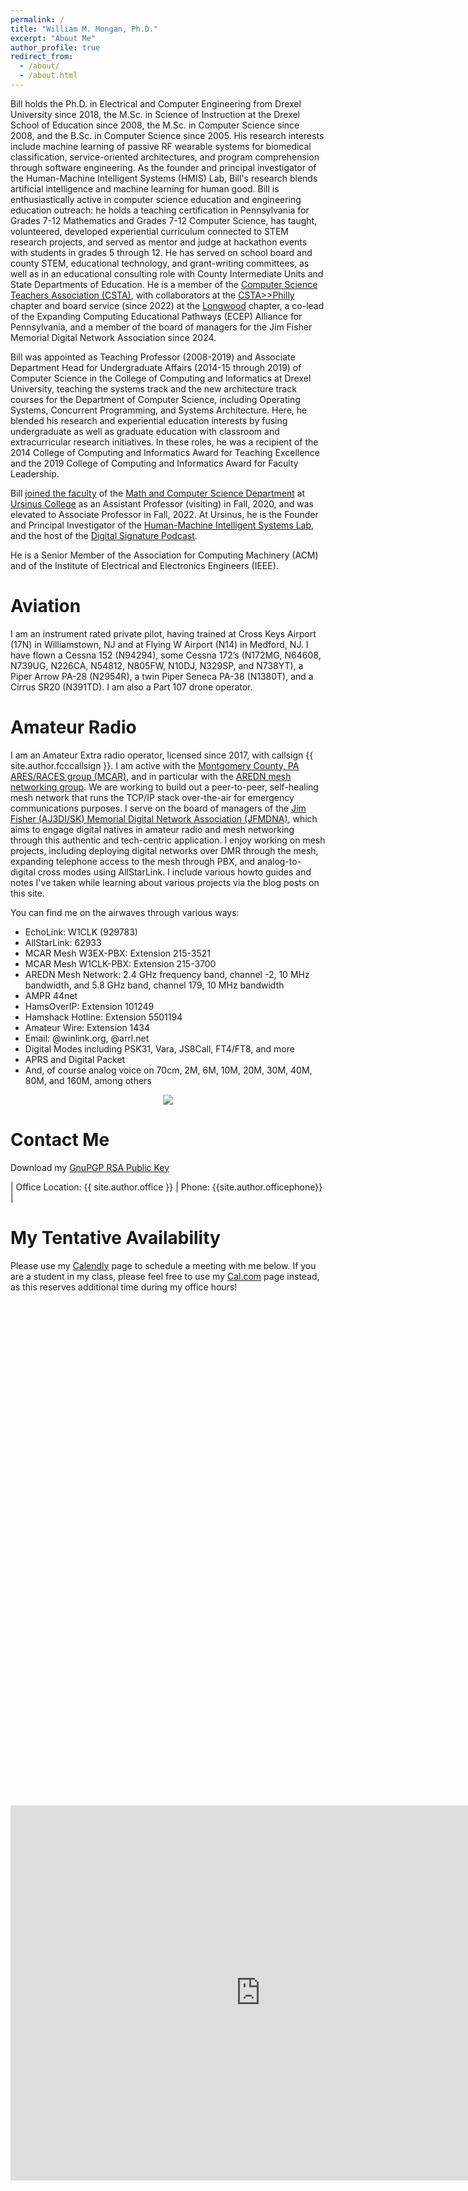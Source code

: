 ```yaml
---
permalink: /
title: "William M. Mongan, Ph.D."
excerpt: "About Me"
author_profile: true
redirect_from: 
  - /about/
  - /about.html
---
```


Bill holds the Ph.D. in Electrical and Computer Engineering from Drexel University since 2018, the M.Sc. in Science of Instruction at the Drexel School of Education since 2008, the M.Sc. in Computer Science since 2008, and the B.Sc. in Computer Science since 2005. His research interests include machine learning of passive RF wearable systems for biomedical classification, service-oriented architectures, and program comprehension through software engineering. As the founder and principal investigator of the Human-Machine Intelligent Systems (HMIS) Lab, Bill's research blends artificial intelligence and machine learning for human good. Bill is enthusiastically active in computer science education and engineering education outreach: he holds a teaching certification in Pennsylvania for Grades 7-12 Mathematics and Grades 7-12 Computer Science, has taught, volunteered, developed experiential curriculum connected to STEM research projects, and served as mentor and judge at hackathon events with students in grades 5 through 12. He has served on school board and county STEM, educational technology, and grant-writing committees, as well as in an educational consulting role with County Intermediate Units and State Departments of Education.  He is a member of the [Computer Science Teachers Association (CSTA)](https://csteachers.org), with collaborators at the [CSTA>>Philly](https://philly.csteachers.org/) chapter and board service (since 2022) at the [Longwood](https://longwoodpa.csteachers.org/) chapter, a co-lead of the Expanding Computing Educational Pathways (ECEP) Alliance for Pennsylvania, and a member of the board of managers for the Jim Fisher Memorial Digital Network Association since 2024.

Bill was appointed as Teaching Professor (2008-2019) and Associate Department Head for Undergraduate Affairs (2014-15 through 2019) of Computer Science in the College of Computing and Informatics at Drexel University, teaching the systems track and the new architecture track courses for the Department of Computer Science, including Operating Systems, Concurrent Programming, and Systems Architecture. Here, he blended his research and experiential education interests by fusing undergraduate as well as graduate education with classroom and extracurricular research initiatives. In these roles, he was a recipient of the 2014 College of Computing and Informatics Award for Teaching Excellence and the 2019 College of Computing and Informatics Award for Faculty Leadership. 

Bill [joined the faculty](https://www.ursinus.edu/live/profiles/5313-william-mongan) of the [Math and Computer Science Department](https://www.ursinus.edu/academics/mathematics-and-computer-science/) at [Ursinus College](https://www.ursinus.edu) as an Assistant Professor (visiting) in Fall, 2020, and was elevated to Associate Professor in Fall, 2022.  At Ursinus, he is the Founder and Principal Investigator of the [Human-Machine Intelligent Systems Lab](http://www.hmislab.org), and the host of the [Digital Signature Podcast](https://www.digitalsignature.fm).

He is a Senior Member of the Association for Computing Machinery (ACM) and of the Institute of Electrical and Electronics Engineers (IEEE).

Aviation
======
I am an instrument rated private pilot, having trained at Cross Keys Airport (17N) in Williamstown, NJ and at Flying W Airport (N14) in Medford, NJ. I have flown a Cessna 152 (N94294), some Cessna 172’s (N172MG, N64608, N739UG, N226CA, N54812, N805FW, N10DJ, N329SP, and N738YT), a Piper Arrow PA-28 (N2954R), a twin Piper Seneca PA-38 (N1380T), and a Cirrus SR20 (N391TD).  I am also a Part 107 drone operator.

Amateur Radio
======
I am an Amateur Extra radio operator, licensed since 2017, with callsign {{ site.author.fcccallsign }}.  I am active with the [Montgomery County, PA ARES/RACES group (MCAR)](https://aa3e.org/), and in particular with the [AREDN mesh networking group](https://www.arednmesh.org/).  We are working to build out a peer-to-peer, self-healing mesh network that runs the TCP/IP stack over-the-air for emergency communications purposes.  I serve on the board of managers of the [Jim Fisher (AJ3DI/SK) Memorial Digital Network Association (JFMDNA)](https://www.jfmdna.org/), which aims to engage digital natives in amateur radio and mesh networking through this authentic and tech-centric application.  I enjoy working on mesh projects, including deploying digital networks over DMR through the mesh, expanding telephone access to the mesh through PBX, and analog-to-digital cross modes using AllStarLink.  I include various howto guides and notes I've taken while learning about various projects via the blog posts on this site.

You can find me on the airwaves through various ways:

* EchoLink: W1CLK (929783)
* AllStarLink: 62933
* MCAR Mesh W3EX-PBX: Extension 215-3521
* MCAR Mesh W1CLK-PBX: Extension 215-3700
* AREDN Mesh Network: 2.4 GHz frequency band, channel -2, 10 MHz bandwidth, and 5.8 GHz band, channel 179, 10 MHz bandwidth
* AMPR 44net
* HamsOverIP: Extension 101249
* Hamshack Hotline: Extension 5501194
* Amateur Wire: Extension 1434
* Email: <my call sign>@winlink.org, <my call sign>@arrl.net
* Digital Modes including PSK31, Vara, JS8Call, FT4/FT8, and more
* APRS and Digital Packet
* And, of course analog voice on 70cm, 2M, 6M, 10M, 20M, 30M, 40M, 80M, and 160M, among others

<center>
<!--<a href="https://rigreference.com/solar" target="_blank"><img src="https://rigreference.com/solar/img/wide" border="0"></a>-->
<a href="http://www.hamqsl.com/solar.html" title="Click to add Solar-Terrestrial Data to your website!"><img src="https://www.hamqsl.com/solargraph.php"></a> 
</center>

Contact Me
======
Download my [GnuPGP RSA Public Key](/files/gpg.pub)

| Office Location: {{ site.author.office }} |
Phone: {{site.author.officephone}} |

My Tentative Availability
======
Please use my [Calendly](https://calendly.com/billmongan) page to schedule a meeting with me below.  If you are a student in my class, please feel free to use my [Cal.com](https://cal.com/billmongan) page instead, as this reserves additional time during my office hours!
<br>
<!-- Calendly inline widget begin -->
<div class="calendly-inline-widget" data-url="https://calendly.com/billmongan/30min" style="min-width:320px;height:790px;"></div>
<script type="text/javascript" src="https://assets.calendly.com/assets/external/widget.js"></script>
<!-- Calendly inline widget end -->
<br>
<iframe src="https://calendar.google.com/calendar/embed?height=600&amp;wkst=1&amp;bgcolor=%23ffffff&amp;ctz=America%2FNew_York&amp;src=billmongan%40gmail.com&amp;color=%234285F4&amp;showTitle=0&amp;showCalendars=0" style="border-width:0" width="800" height="600" frameborder="0" scrolling="no"></iframe>
